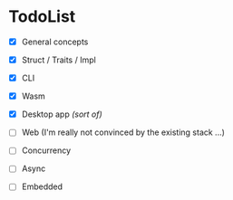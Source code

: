# TodoList

- [x] General concepts
- [x] Struct / Traits / Impl
- [x] CLI
- [x] Wasm
- [x] Desktop app *(sort of)*
- [ ] Web (I'm really not convinced by the existing stack ...)
- [ ] Concurrency
- [ ] Async
- [ ] Embedded

